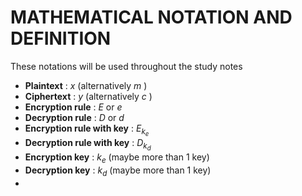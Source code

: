 # MATHEMATICAL NOTATION AND DEFINITION

These notations will be used throughout the study notes

+ **Plaintext** : $x$ (alternatively $m$ )
+ **Ciphertext** : $y$ (alternatively $c$ )
+ **Encryption rule** : $E$ or $e$
+ **Decryption rule** : $D$ or $d$
+ **Encryption rule with key** : $E_{k_{e}}$
+ **Decryption rule with key** : $D_{k_d}$
+ **Encryption key** : $k_e$ (maybe more than 1 key)
+ **Decryption key** : $k_d$ (maybe more than 1 key)
+ 